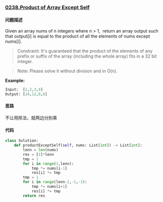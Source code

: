 ### [0238.Product of Array Except Self](https://leetcode-cn.com/problems/product-of-array-except-self/)

#### 问题描述

Given an array nums of n integers where n > 1,  return an array output such that output[i] is equal to the product of all the elements of nums except nums[i].

>Constraint: It's guaranteed that the product of the elements of any prefix or suffix of the array (including the whole array) fits in a 32 bit integer.

>Note: Please solve it without division and in O(n).

**Example:**
```python
Input:  [1,2,3,4]
Output: [24,12,8,6]
```

#### 思路
不让用除法，就两边分别乘
#### 代码

```python
class Solution:
    def productExceptSelf(self, nums: List[int]) -> List[int]:
        lenn = len(nums)
        res = [1]*lenn
        tmp = 1
        for i in range(1,lenn):
            tmp *= nums[i-1]
            res[i] *= tmp 
        tmp = 1
        for i in range(lenn-2,-1,-1):
            tmp *= nums[i+1]
            res[i] *= tmp
        return res
```